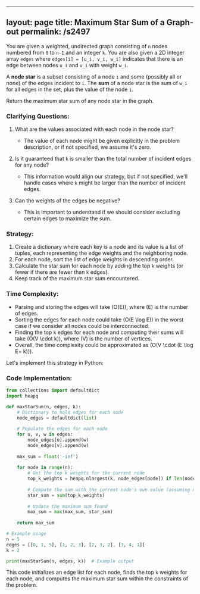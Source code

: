 
---
layout: page
title:  Maximum Star Sum of a Graph-out
permalink: /s2497
---
You are given a weighted, undirected graph consisting of `n` nodes numbered from `0` to `n-1` and an integer `k`. You are also given a 2D integer array `edges` where `edges[i] = [u_i, v_i, w_i]` indicates that there is an edge between nodes `u_i` and `v_i` with weight `w_i`.

A **node star** is a subset consisting of a node `i` and some (possibly all or none) of the edges incident to `i`. The **sum** of a node star is the sum of `w_i` for all edges in the set, plus the value of the node `i`.

Return the maximum star sum of any node star in the graph.

### Clarifying Questions:
1. What are the values associated with each node in the node star?
   - The value of each node might be given explicitly in the problem description, or if not specified, we assume it's zero.
  
2. Is it guaranteed that `k` is smaller than the total number of incident edges for any node?
   - This information would align our strategy, but if not specified, we'll handle cases where `k` might be larger than the number of incident edges.

3. Can the weights of the edges be negative?
   - This is important to understand if we should consider excluding certain edges to maximize the sum.

### Strategy:
1. Create a dictionary where each key is a node and its value is a list of tuples, each representing the edge weights and the neighboring node.
2. For each node, sort the list of edge weights in descending order.
3. Calculate the star sum for each node by adding the top `k` weights (or fewer if there are fewer than `k` edges).
4. Keep track of the maximum star sum encountered.

### Time Complexity:
- Parsing and storing the edges will take \(O(E)\), where \(E\) is the number of edges.
- Sorting the edges for each node could take \(O(E \log E)\) in the worst case if we consider all nodes could be interconnected.
- Finding the top `k` edges for each node and computing their sums will take \(O(V \cdot k)\), where \(V\) is the number of vertices.
- Overall, the time complexity could be approximated as \(O(V \cdot (E \log E+ k))\).

Let's implement this strategy in Python:

### Code Implementation:
```python
from collections import defaultdict
import heapq

def maxStarSum(n, edges, k):
    # Dictionary to hold edges for each node
    node_edges = defaultdict(list)
    
    # Populate the edges for each node
    for u, v, w in edges:
        node_edges[u].append(w)
        node_edges[v].append(w)
    
    max_sum = float('-inf')
    
    for node in range(n):
        # Get the top k weights for the current node
        top_k_weights = heapq.nlargest(k, node_edges[node]) if len(node_edges[node]) > k else node_edges[node]
        
        # Compute the sum with the current node's own value (assuming node value is 0)
        star_sum = sum(top_k_weights)
        
        # Update the maximum sum found
        max_sum = max(max_sum, star_sum)
    
    return max_sum

# Example usage
n = 5
edges = [[0, 1, 5], [1, 2, 3], [2, 3, 2], [3, 4, 1]]
k = 2

print(maxStarSum(n, edges, k))  # Example output
```

This code initializes an edge list for each node, finds the top `k` weights for each node, and computes the maximum star sum within the constraints of the problem.